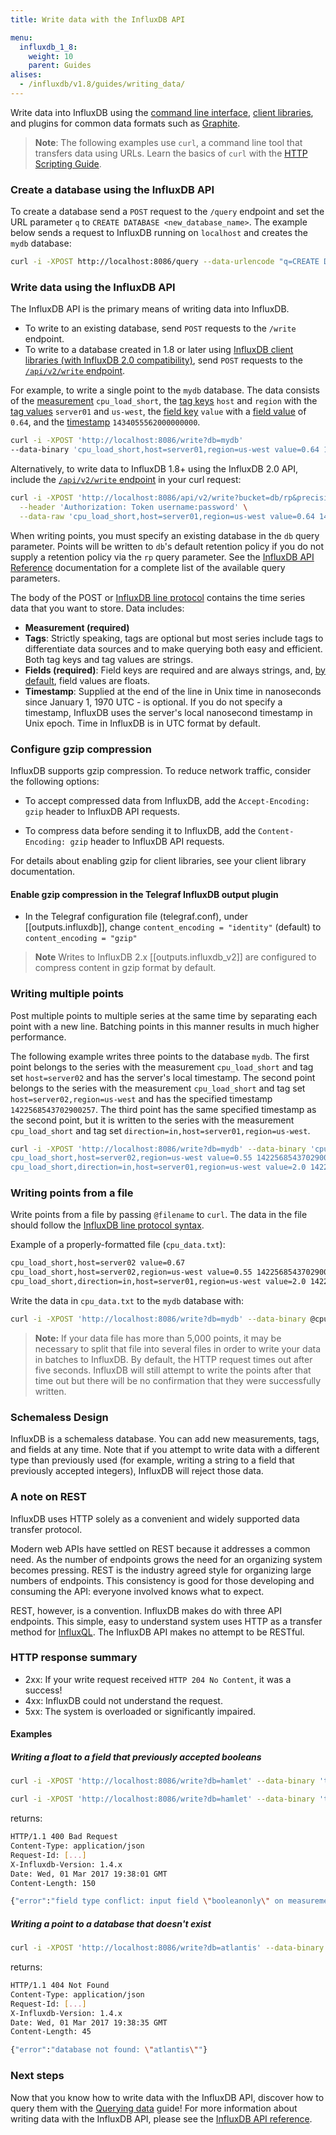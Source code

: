 ```yaml
---
title: Write data with the InfluxDB API

menu:
  influxdb_1_8:
    weight: 10
    parent: Guides
alises:
  - /influxdb/v1.8/guides/writing_data/
---
```


Write data into InfluxDB using the [command line interface](/influxdb/v1.8/tools/shell/), [client libraries](/influxdb/v1.8/clients/api/), and plugins for common data formats such as [Graphite](/influxdb/v1.8/write_protocols/graphite/).

> **Note**: The following examples use `curl`, a command line tool that transfers data using URLs. Learn the basics of `curl` with the [HTTP Scripting Guide](https://curl.haxx.se/docs/httpscripting.html).

### Create a database using the InfluxDB API

To create a database send a `POST` request to the `/query` endpoint and set the URL parameter `q` to `CREATE DATABASE <new_database_name>`.
The example below sends a request to InfluxDB running on `localhost` and creates the `mydb` database:

```bash
curl -i -XPOST http://localhost:8086/query --data-urlencode "q=CREATE DATABASE mydb"
```

### Write data using the InfluxDB API

The InfluxDB API is the primary means of writing data into InfluxDB.

- To write to an existing database, send `POST` requests to the `/write` endpoint.
- To write to a database created in 1.8 or later using [InfluxDB client libraries (with InfluxDB 2.0 compatibility)](/influxdb/v1.8/tools/api_client_libraries/#client-libraries), send `POST` requests to the [`/api/v2/write` endpoint](/influxdb/v1.8/tools/api/#client-libraries).

For example, to write a single point to the `mydb` database.
The data consists of the [measurement](/influxdb/v1.8/concepts/glossary/#measurement) `cpu_load_short`, the [tag keys](/influxdb/v1.8/concepts/glossary/#tag-key) `host` and `region` with the [tag values](/influxdb/v1.8/concepts/glossary/#tag-value) `server01` and `us-west`, the [field key](/influxdb/v1.8/concepts/glossary/#field-key) `value` with a [field value](/influxdb/v1.8/concepts/glossary/#field-value) of `0.64`, and the [timestamp](/influxdb/v1.8/concepts/glossary/#timestamp) `1434055562000000000`.

```bash
curl -i -XPOST 'http://localhost:8086/write?db=mydb'
--data-binary 'cpu_load_short,host=server01,region=us-west value=0.64 1434055562000000000'
```

Alternatively, to write data to InfluxDB 1.8+ using the InfluxDB 2.0 API, include the [`/api/v2/write` endpoint](/influxdb/v1.8/tools/api/#-client-libraries/#client-libraries) in your curl request:

```bash
curl -i -XPOST 'http://localhost:8086/api/v2/write?bucket=db/rp&precision=ns' \
  --header 'Authorization: Token username:password' \
  --data-raw 'cpu_load_short,host=server01,region=us-west value=0.64 1434055562000000000'
```

When writing points, you must specify an existing database in the `db` query parameter.
Points will be written to `db`'s default retention policy if you do not supply a retention policy via the `rp` query parameter.
See the [InfluxDB API Reference](/influxdb/v1.8/tools/api/#write-http-endpoint) documentation for a complete list of the available query parameters.

The body of the POST or [InfluxDB line protocol](/influxdb/v1.8/concepts/glossary/#influxdb-line-protocol) contains the time series data that you want to store. Data includes:

- **Measurement (required)**
- **Tags**: Strictly speaking, tags are optional but most series include tags to differentiate data sources and to make querying both easy and efficient.
Both tag keys and tag values are strings.
- **Fields (required)**: Field keys are required and are always strings, and, [by default](/influxdb/v1.8/write_protocols/line_protocol_reference/#data-types), field values are floats.
- **Timestamp**: Supplied at the end of the line in Unix time in nanoseconds since January 1, 1970 UTC - is optional. If you do not specify a timestamp, InfluxDB uses the server's local nanosecond timestamp in Unix epoch.
Time in InfluxDB is in UTC format by default.

### Configure gzip compression

InfluxDB supports gzip compression. To reduce network traffic, consider the following options:

* To accept compressed data from InfluxDB, add the `Accept-Encoding: gzip` header to InfluxDB API requests.

* To compress data before sending it to InfluxDB, add the `Content-Encoding: gzip` header to InfluxDB API requests.

For details about enabling gzip for client libraries, see your client library documentation.

#### Enable gzip compression in the Telegraf InfluxDB output plugin

* In the Telegraf configuration file (telegraf.conf), under [[outputs.influxdb]], change
  `content_encoding = "identity"` (default) to `content_encoding = "gzip"`

>**Note**
Writes to InfluxDB 2.x [[outputs.influxdb_v2]] are configured to compress content in gzip format by default.

### Writing multiple points

Post multiple points to multiple series at the same time by separating each point with a new line.
Batching points in this manner results in much higher performance.

The following example writes three points to the database `mydb`.
The first point belongs to the series with the measurement `cpu_load_short` and tag set `host=server02` and has the server's local timestamp.
The second point belongs to the series with the measurement `cpu_load_short` and tag set `host=server02,region=us-west` and has the specified timestamp `1422568543702900257`.
The third point has the same specified timestamp as the second point, but it is written to the series with the measurement `cpu_load_short` and tag set `direction=in,host=server01,region=us-west`.

```bash
curl -i -XPOST 'http://localhost:8086/write?db=mydb' --data-binary 'cpu_load_short,host=server02 value=0.67
cpu_load_short,host=server02,region=us-west value=0.55 1422568543702900257
cpu_load_short,direction=in,host=server01,region=us-west value=2.0 1422568543702900257'
```

### Writing points from a file

Write points from a file by passing `@filename` to `curl`.
The data in the file should follow the [InfluxDB line protocol syntax](/influxdb/v1.8/write_protocols/write_syntax/).

Example of a properly-formatted file (`cpu_data.txt`):

```txt
cpu_load_short,host=server02 value=0.67
cpu_load_short,host=server02,region=us-west value=0.55 1422568543702900257
cpu_load_short,direction=in,host=server01,region=us-west value=2.0 1422568543702900257
```

Write the data in `cpu_data.txt` to the `mydb` database with:

```bash
curl -i -XPOST 'http://localhost:8086/write?db=mydb' --data-binary @cpu_data.txt`
```

> **Note:** If your data file has more than 5,000 points, it may be necessary to split that file into several files in order to write your data in batches to InfluxDB.
By default, the HTTP request times out after five seconds.
InfluxDB will still attempt to write the points after that time out but there will be no confirmation that they were successfully written.

### Schemaless Design

InfluxDB is a schemaless database.
You can add new measurements, tags, and fields at any time.
Note that if you attempt to write data with a different type than previously used (for example, writing a string to a field that previously accepted integers), InfluxDB will reject those data.

### A note on REST

InfluxDB uses HTTP solely as a convenient and widely supported data transfer protocol.

Modern web APIs have settled on REST because it addresses a common need.
As the number of endpoints grows the need for an organizing system becomes pressing.
REST is the industry agreed style for organizing large numbers of endpoints.
This consistency is good for those developing and consuming the API: everyone involved knows what to expect.

REST, however, is a convention.
InfluxDB makes do with three API endpoints.
This simple, easy to understand system uses HTTP as a transfer method for [InfluxQL](/influxdb/v1.8/query_language/spec/).
The InfluxDB API makes no attempt to be RESTful.

### HTTP response summary

* 2xx: If your write request received `HTTP 204 No Content`, it was a success!
* 4xx: InfluxDB could not understand the request.
* 5xx: The system is overloaded or significantly impaired.

#### Examples

##### Writing a float to a field that previously accepted booleans

```bash
curl -i -XPOST 'http://localhost:8086/write?db=hamlet' --data-binary 'tobeornottobe booleanonly=true'

curl -i -XPOST 'http://localhost:8086/write?db=hamlet' --data-binary 'tobeornottobe booleanonly=5'
```

returns:

```bash
HTTP/1.1 400 Bad Request
Content-Type: application/json
Request-Id: [...]
X-Influxdb-Version: 1.4.x
Date: Wed, 01 Mar 2017 19:38:01 GMT
Content-Length: 150

{"error":"field type conflict: input field \"booleanonly\" on measurement \"tobeornottobe\" is type float, already exists as type boolean dropped=1"}
```

##### Writing a point to a database that doesn't exist

```bash
curl -i -XPOST 'http://localhost:8086/write?db=atlantis' --data-binary 'liters value=10'
```

returns:

```bash
HTTP/1.1 404 Not Found
Content-Type: application/json
Request-Id: [...]
X-Influxdb-Version: 1.4.x
Date: Wed, 01 Mar 2017 19:38:35 GMT
Content-Length: 45

{"error":"database not found: \"atlantis\""}
```

### Next steps

Now that you know how to write data with the InfluxDB API, discover how to query them with the [Querying data](/influxdb/v1.8/guides/querying_data/) guide!
For more information about writing data with the InfluxDB API, please see the [InfluxDB API reference](/influxdb/v1.8/tools/api/#write-http-endpoint).
